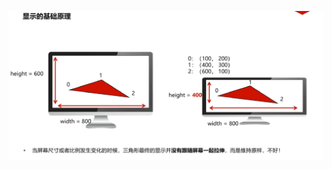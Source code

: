 ![输入图片说明](/imgs/2024-10-14/n6wytY73ZESStrRR.png)
<!--stackedit_data:
eyJoaXN0b3J5IjpbLTEzNzE3NDYwNV19
-->
